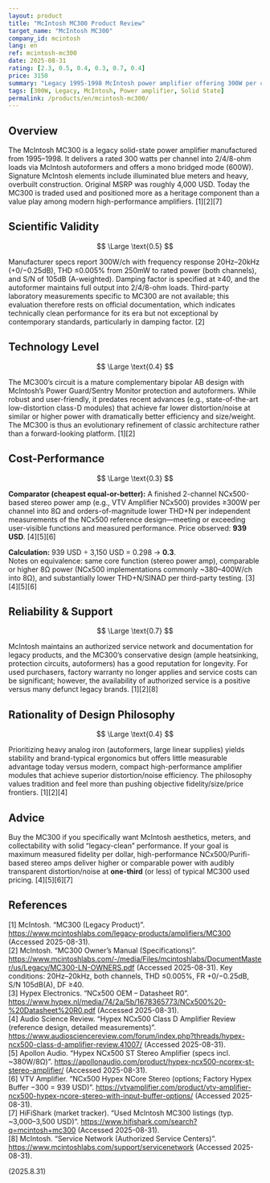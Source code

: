 ```yaml
---
layout: product
title: "McIntosh MC300 Product Review"
target_name: "McIntosh MC300"
company_id: mcintosh
lang: en
ref: mcintosh-mc300
date: 2025-08-31
rating: [2.3, 0.5, 0.4, 0.3, 0.7, 0.4]
price: 3150
summary: "Legacy 1995-1998 McIntosh power amplifier offering 300W per channel with autoformer technology. Objectively competent but outclassed on price/performance by modern designs."
tags: [300W, Legacy, McIntosh, Power amplifier, Solid State]
permalink: /products/en/mcintosh-mc300/
---
```

## Overview

The McIntosh MC300 is a legacy solid-state power amplifier manufactured from 1995–1998. It delivers a rated 300 watts per channel into 2/4/8-ohm loads via McIntosh autoformers and offers a mono bridged mode (600W). Signature McIntosh elements include illuminated blue meters and heavy, overbuilt construction. Original MSRP was roughly 4,000 USD. Today the MC300 is traded used and positioned more as a heritage component than a value play among modern high-performance amplifiers. [1][2][7]

## Scientific Validity

$$ \Large \text{0.5} $$

Manufacturer specs report 300W/ch with frequency response 20Hz–20kHz (+0/−0.25dB), THD ≤0.005% from 250mW to rated power (both channels), and S/N of 105dB (A-weighted). Damping factor is specified at ≥40, and the autoformer maintains full output into 2/4/8-ohm loads. Third-party laboratory measurements specific to MC300 are not available; this evaluation therefore rests on official documentation, which indicates technically clean performance for its era but not exceptional by contemporary standards, particularly in damping factor. [2]

## Technology Level

$$ \Large \text{0.4} $$

The MC300’s circuit is a mature complementary bipolar AB design with McIntosh’s Power Guard/Sentry Monitor protection and autoformers. While robust and user-friendly, it predates recent advances (e.g., state-of-the-art low-distortion class-D modules) that achieve far lower distortion/noise at similar or higher power with dramatically better efficiency and size/weight. The MC300 is thus an evolutionary refinement of classic architecture rather than a forward-looking platform. [1][2]

## Cost-Performance

$$ \Large \text{0.3} $$

**Comparator (cheapest equal-or-better):** A finished 2-channel NCx500-based stereo power amp (e.g., VTV Amplifier NCx500) provides ≥300W per channel into 8Ω and orders-of-magnitude lower THD+N per independent measurements of the NCx500 reference design—meeting or exceeding user-visible functions and measured performance. Price observed: **939 USD**. [4][5][6]

**Calculation:** 939 USD ÷ 3,150 USD = 0.298 → **0.3**.  
Notes on equivalence: same core function (stereo power amp), comparable or higher 8Ω power (NCx500 implementations commonly ~380–400W/ch into 8Ω), and substantially lower THD+N/SINAD per third-party testing. [3][4][5][6]

## Reliability & Support

$$ \Large \text{0.7} $$

McIntosh maintains an authorized service network and documentation for legacy products, and the MC300’s conservative design (ample heatsinking, protection circuits, autoformers) has a good reputation for longevity. For used purchasers, factory warranty no longer applies and service costs can be significant; however, the availability of authorized service is a positive versus many defunct legacy brands. [1][2][8]

## Rationality of Design Philosophy

$$ \Large \text{0.4} $$

Prioritizing heavy analog iron (autoformers, large linear supplies) yields stability and brand-typical ergonomics but offers little measurable advantage today versus modern, compact high-performance amplifier modules that achieve superior distortion/noise efficiency. The philosophy values tradition and feel more than pushing objective fidelity/size/price frontiers. [1][2][4]

## Advice

Buy the MC300 if you specifically want McIntosh aesthetics, meters, and collectability with solid “legacy-clean” performance. If your goal is maximum measured fidelity per dollar, high-performance NCx500/Purifi-based stereo amps deliver higher or comparable power with audibly transparent distortion/noise at **one-third** (or less) of typical MC300 used pricing. [4][5][6][7]

## References

[1] McIntosh. “MC300 (Legacy Product)”. https://www.mcintoshlabs.com/legacy-products/amplifiers/MC300 (Accessed 2025-08-31).  
[2] McIntosh. “MC300 Owner’s Manual (Specifications)”. https://www.mcintoshlabs.com/-/media/Files/mcintoshlabs/DocumentMaster/us/Legacy/MC300-LN-OWNERS.pdf (Accessed 2025-08-31). Key conditions: 20Hz–20kHz, both channels, THD ≤0.005%, FR +0/−0.25dB, S/N 105dB(A), DF ≥40.  
[3] Hypex Electronics. “NCx500 OEM – Datasheet R0”. https://www.hypex.nl/media/74/2a/5b/1678365773/NCx500%20-%20Datasheet%20R0.pdf (Accessed 2025-08-31).  
[4] Audio Science Review. “Hypex NCx500 Class D Amplifier Review (reference design, detailed measurements)”. https://www.audiosciencereview.com/forum/index.php?threads/hypex-ncx500-class-d-amplifier-review.41007/ (Accessed 2025-08-31).  
[5] Apollon Audio. “Hypex NCx500 ST Stereo Amplifier (specs incl. ~380W/8Ω)”. https://apollonaudio.com/product/hypex-ncx500-ncorex-st-stereo-amplifier/ (Accessed 2025-08-31).  
[6] VTV Amplifier. “NCx500 Hypex NCore Stereo (options; Factory Hypex Buffer −300 = 939 USD)”. https://vtvamplifier.com/product/vtv-amplifier-ncx500-hypex-ncore-stereo-with-input-buffer-options/ (Accessed 2025-08-31).  
[7] HiFiShark (market tracker). “Used McIntosh MC300 listings (typ. ~3,000–3,500 USD)”. https://www.hifishark.com/search?q=mcintosh+mc300 (Accessed 2025-08-31).  
[8] McIntosh. “Service Network (Authorized Service Centers)”. https://www.mcintoshlabs.com/support/servicenetwork (Accessed 2025-08-31).

(2025.8.31)

